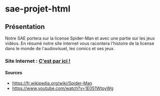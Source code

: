 # sae-projet-html #

## Présentation ##

  Notre SAE portera sur la license Spider-Man et avec une partie sur les jeux vidéos. En résumé notre site internet vous racontera l'histoire de la license dans le monde de l'audiovisuel, les comics et ses jeux.
  
### Site Internet : [C'est par ici !](https://firstmars.github.io/sae-projet-damien-clement/) ###

#### Sources ####

- https://fr.wikipedia.org/wiki/Spider-Man
- https://www.youtube.com/watch?v=1E051WtpyWg